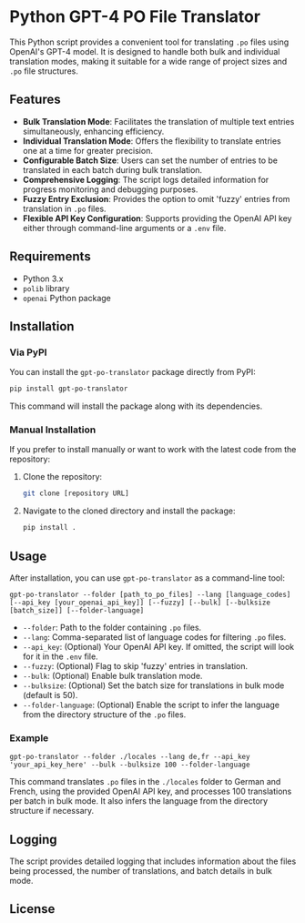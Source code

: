 # Python GPT-4 PO File Translator

This Python script provides a convenient tool for translating `.po` files using OpenAI's GPT-4 model. It is designed to handle both bulk and individual translation modes, making it suitable for a wide range of project sizes and `.po` file structures.

## Features

- **Bulk Translation Mode**: Facilitates the translation of multiple text entries simultaneously, enhancing efficiency.
- **Individual Translation Mode**: Offers the flexibility to translate entries one at a time for greater precision.
- **Configurable Batch Size**: Users can set the number of entries to be translated in each batch during bulk translation.
- **Comprehensive Logging**: The script logs detailed information for progress monitoring and debugging purposes.
- **Fuzzy Entry Exclusion**: Provides the option to omit 'fuzzy' entries from translation in `.po` files.
- **Flexible API Key Configuration**: Supports providing the OpenAI API key either through command-line arguments or a `.env` file.

## Requirements

- Python 3.x
- `polib` library
- `openai` Python package

## Installation

### Via PyPI

You can install the `gpt-po-translator` package directly from PyPI:

```bash
pip install gpt-po-translator
```

This command will install the package along with its dependencies.

### Manual Installation

If you prefer to install manually or want to work with the latest code from the repository:

1. Clone the repository:
   ```bash
   git clone [repository URL]
   ```
2. Navigate to the cloned directory and install the package:
   ```bash
   pip install .
   ```

## Usage

After installation, you can use `gpt-po-translator` as a command-line tool:

```
gpt-po-translator --folder [path_to_po_files] --lang [language_codes] [--api_key [your_openai_api_key]] [--fuzzy] [--bulk] [--bulksize [batch_size]] [--folder-language]
```

- `--folder`: Path to the folder containing `.po` files.
- `--lang`: Comma-separated list of language codes for filtering `.po` files.
- `--api_key`: (Optional) Your OpenAI API key. If omitted, the script will look for it in the `.env` file.
- `--fuzzy`: (Optional) Flag to skip 'fuzzy' entries in translation.
- `--bulk`: (Optional) Enable bulk translation mode.
- `--bulksize`: (Optional) Set the batch size for translations in bulk mode (default is 50).
- `--folder-language`: (Optional) Enable the script to infer the language from the directory structure of the `.po` files.

### Example

```
gpt-po-translator --folder ./locales --lang de,fr --api_key 'your_api_key_here' --bulk --bulksize 100 --folder-language
```

This command translates `.po` files in the `./locales` folder to German and French, using the provided OpenAI API key, and processes 100 translations per batch in bulk mode. It also infers the language from the directory structure if necessary.

## Logging

The script provides detailed logging that includes information about the files being processed, the number of translations, and batch details in bulk mode.

## License
